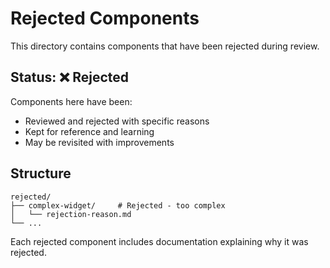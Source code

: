 # Rejected Components

This directory contains components that have been rejected during review.

## Status: ❌ Rejected

Components here have been:
- Reviewed and rejected with specific reasons
- Kept for reference and learning
- May be revisited with improvements

## Structure
```
rejected/
├── complex-widget/     # Rejected - too complex
│   └── rejection-reason.md
└── ...
```

Each rejected component includes documentation explaining why it was rejected. 